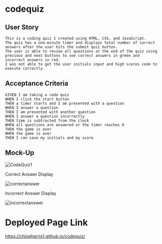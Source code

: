 # codequiz

## User Story

```
This is a coding quiz I created using HTML, CSS, and JavaScript. 
The quiz has a one-minute timer and displays total number of correct answers after the user hits the submit quiz button. 
The user is able to review all questions at the end of the quiz using previous and next buttons to see correct answers in green and incorrect answers in red. 
I was not able to get the user initials input and high scores code to execute correctly. 

```

## Acceptance Criteria

```
GIVEN I am taking a code quiz
WHEN I click the start button
THEN a timer starts and I am presented with a question
WHEN I answer a question
THEN I am presented with another question
WHEN I answer a question incorrectly
THEN time is subtracted from the clock
WHEN all questions are answered or the timer reaches 0
THEN the game is over
WHEN the game is over
THEN I can save my initials and my score
```

## Mock-Up

![CodeQuiz1](https://user-images.githubusercontent.com/89039793/135198951-28c845f7-cd16-4025-a608-f37a8d146ea7.JPG)

Correct Answer Display

![correctanswer](https://user-images.githubusercontent.com/89039793/135199004-11878a72-1c58-4300-9c68-eadbc83aa9ae.JPG)

Incorrect Answer Display 

![incorrectanswer](https://user-images.githubusercontent.com/89039793/135199043-a56d488c-9dde-46db-978d-e4abf41cfc78.JPG)


# Deployed Page Link 

https://chloeharris1.github.io/codequiz/

